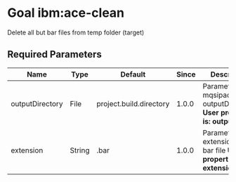 # Goal ibm:ace-clean

Delete all but bar files from temp folder (target)

## Required Parameters
| Name            | Type   | Default                 | Since | Description                                                              |
| --------------- | ------ | ----------------------- | ----- | ------------------------------------------------------------------------ |
| outputDirectory | File   | project.build.directory | 1.0.0 | Parameter mqsipackagebar outputDirectory **User property is: outputDir** |
| extension       | String | .bar                    | 1.0.0 | Parameter extension for bar file  **User property is: extension**        |
